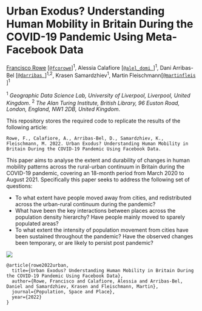 # Urban Exodus? Understanding Human Mobility in Britain During the COVID-19 Pandemic Using Meta-Facebook Data

[Francisco Rowe](http://www.franciscorowe.com) [[`@fcorowe`](http://twitter.com/fcorowe)]<sup>1</sup>, Alessia Calafiore [[`@alel_domi
`](https://twitter.com/alel_domi)]<sup>1</sup>, Dani Arribas-Bel [[`@darribas
`](https://twitter.com/darribas)]<sup>1,2</sup>, Krasen Samardzhiev<sup>1</sup>, Martin Fleischmann[[`@martinfleis`
](https://twitter.com/martinfleis)]<sup>1</sup>

<sup>1</sup> *Geographic Data Science Lab, University of Liverpool, Liverpool, United Kingdom*. 
<sup>2</sup> *The Alan Turing Institute, British Library, 96 Euston Road, London, England, NW1 2DB, United Kingdom*. 

This repository stores the required code to replicate the results of the following article:

```
Rowe, F., Calafiore, A., Arribas-Bel, D., Samardzhiev, K., Fleischmann, M. 2022. Urban Exodus? Understanding Human Mobility in Britain During the COVID-19 Pandemic Using Facebook Data.
```

This paper aims to analyse the extent and durability of changes in human mobility patterns across the rural-urban continuum in Britain during the COVID-19 pandemic, covering an 18-month period from March 2020 to August 2021. Specifically this paper seeks to address the following set of questions:
* To what extent have people moved away from cities, and redistributed across the urban-rural continuum during the pandemic?  
* What have been the key interactions between places across the population density hierarchy? Have people mainly moved to sparely populated areas?  
* To what extent the intensity of population movement from cities have been sustained throughout the pandemic? Have the observed changes been temporary, or are likely to persist post pandemic?

![](outputs/modelling/coefficients_freedom.png)

```
@article{rowe2022urban,
  title={Urban Exodus? Understanding Human Mobility in Britain During the COVID-19 Pandemic Using Facebook Data},
  author={Rowe, Francisco and Calafiore, Alessia and Arribas-Bel, Daniel and Samardzhiev, Krasen and Fleischmann, Martin},
  journal={Population, Space and Place},
  year={2022}
}
```

